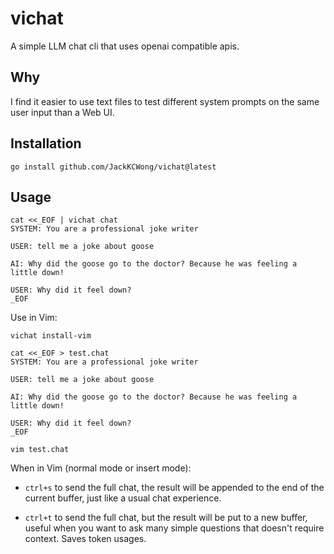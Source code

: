 # vichat

A simple LLM chat cli that uses openai compatible apis.

## Why

I find it easier to use text files to test different system prompts on the same user input than a Web UI.

## Installation

```
go install github.com/JackKCWong/vichat@latest
```

## Usage

```
cat <<_EOF | vichat chat
SYSTEM: You are a professional joke writer

USER: tell me a joke about goose

AI: Why did the goose go to the doctor? Because he was feeling a little down!

USER: Why did it feel down?
_EOF
```

Use in Vim:

```
vichat install-vim

cat <<_EOF > test.chat
SYSTEM: You are a professional joke writer

USER: tell me a joke about goose

AI: Why did the goose go to the doctor? Because he was feeling a little down!

USER: Why did it feel down?
_EOF

vim test.chat
```

When in Vim (normal mode or insert mode):

* `ctrl+s` to send the full chat, the result will be appended to the end of the current buffer, just like a usual chat experience.

* `ctrl+t` to send the full chat, but the result will be put to a new buffer, useful when you want to ask many simple questions that doesn't require context. Saves token usages.
